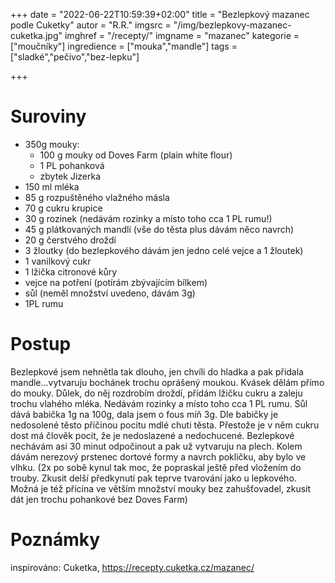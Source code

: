 +++
date = "2022-06-22T10:59:39+02:00"
title = "Bezlepkový mazanec podle Cuketky"
autor = "R.R."
imgsrc = "/img/bezlepkovy-mazanec-cuketka.jpg"
imghref = "/recepty/"
imgname = "mazanec"
kategorie = ["moučníky"]
ingredience = ["mouka","mandle"]
tags = ["sladké","pečivo","bez-lepku"]

+++

# Suroviny
- 350g mouky:
    - 100 g mouky od Doves Farm (plain white flour)
    - 1 PL pohanková 
    - zbytek Jizerka
- 150 ml mléka
- 85 g rozpuštěného vlažného másla
- 70 g cukru krupice
- 30 g rozinek (nedávám rozinky a místo toho cca 1 PL rumu!)
- 45 g plátkovaných mandlí (vše do těsta plus dávám něco navrch)
- 20 g čerstvého droždí
- 3 žloutky (do bezlepkového dávám jen jedno celé vejce a 1 žloutek)
- 1 vanilkový cukr
- 1 lžička citronové kůry
- vejce na potření (potírám zbývajícím bílkem)
- sůl (neměl množství uvedeno, dávám 3g)
- 1PL rumu
 

# Postup
Bezlepkové jsem nehnětla tak dlouho, jen chvíli do hladka a pak přidala mandle...vytvaruju bochánek trochu oprášený moukou.
Kvásek dělám přímo do mouky. Důlek, do něj rozdrobím droždí, přídám lžičku cukru a zaleju trochu vlahého mléka.
Nedávám rozinky a místo toho cca 1 PL rumu. Sůl dává babička 1g na 100g, dala jsem o fous míň 3g. Dle babičky je nedosolené těsto příčinou pocitu mdlé chuti těsta. 
Přestože je v něm cukru dost má člověk pocit, že je nedoslazené a nedochucené.
Bezlepkové nechávám asi 30 minut odpočinout a pak už vytvaruju na plech. Kolem dávám nerezový prstenec dortové formy a navrch pokličku, aby bylo ve vlhku.
(2x po sobě kynul tak moc, že popraskal ještě před vložením do trouby. Zkusit delší předkynutí pak teprve tvarování jako u lepkového. Možná je též přícína ve větším množství mouky bez zahušťovadel, zkusit dát jen trochu pohankové bez Doves Farm)

# Poznámky
inspirováno: Cuketka, https://recepty.cuketka.cz/mazanec/


<!--more-->